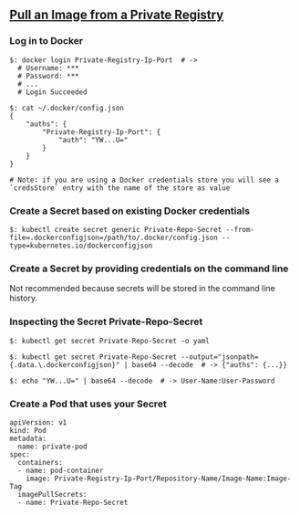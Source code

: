 ## [Pull an Image from a Private Registry](https://kubernetes.io/docs/tasks/configure-pod-container/pull-image-private-registry/)

### Log in to Docker

```
$: docker login Private-Registry-Ip-Port  # ->
  # Username: ***
  # Password: ***
  # ...
  # Login Succeeded

$: cat ~/.docker/config.json
{
	"auths": {
		"Private-Registry-Ip-Port": {
			"auth": "YW...U="
		}
	}
}

# Note: if you are using a Docker credentials store you will see a `credsStore` entry with the name of the store as value
```

### Create a Secret based on existing Docker credentials

```
$: kubectl create secret generic Private-Repo-Secret --from-file=.dockerconfigjson=/path/to/.docker/config.json --type=kubernetes.io/dockerconfigjson
```

### Create a Secret by providing credentials on the command line

Not recommended because secrets will be stored in the command line history.  

### Inspecting the Secret Private-Repo-Secret

```
$: kubectl get secret Private-Repo-Secret -o yaml

$: kubectl get secret Private-Repo-Secret --output="jsonpath={.data.\.dockerconfigjson}" | base64 --decode  # -> {"auths": {...}}

$: echo "YW...U=" | base64 --decode  # -> User-Name:User-Password
```

### Create a Pod that uses your Secret

```
apiVersion: v1
kind: Pod
metadata:
  name: private-pod
spec:
  containers:
  - name: pod-container
    image: Private-Registry-Ip-Port/Repository-Name/Image-Name:Image-Tag
  imagePullSecrets:
  - name: Private-Repo-Secret
```
